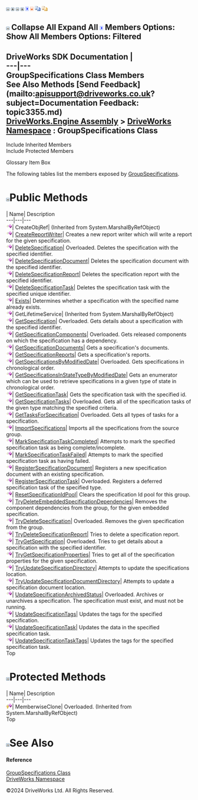 ![](dotnetimages/collapse.gif) ![](dotnetimages/expand.gif) ![](dotnetimages/collapse.gif) ![](dotnetimages/expand.gif) ![](dotnetimages/drpdown.gif) ![](dotnetimages/drpdown_orange.gif) ![](dotnetimages/copycode.gif) ![](dotnetimages/copycodeHighlight.gif)

![](dotnetimages/collapse.gif) Collapse All Expand All ![](dotnetimages/drpdown.gif) Members Options: Show All  Members Options: Filtered   
---  
DriveWorks SDK Documentation  |   
---|---  
GroupSpecifications Class Members   
See Also Methods [Send Feedback](mailto:apisupport@driveworks.co.uk?subject=Documentation Feedback: topic3355.md)  
[DriveWorks.Engine Assembly](topic2156.md) > [DriveWorks Namespace](topic2159.md) : GroupSpecifications Class  
---  
  
Include Inherited Members    
Include Protected Members  


Glossary Item Box

The following tables list the members exposed by [GroupSpecifications](topic3355.md).

# ![](dotnetimages/collapse.gif)Public Methods

| Name| Description  
---|---|---  
![Public Method](dotnetimages/publicMethod.gif)| CreateObjRef|  (Inherited from System.MarshalByRefObject)  
![Public Method](dotnetimages/publicMethod.gif)| [CreateReportWriter](topic3361.md)| Creates a new report writer which will write a report for the given specification.   
![Public Method](dotnetimages/publicMethod.gif)| [DeleteSpecification](topic3362.md)| Overloaded. Deletes the specification with the specified identifier.   
![Public Method](dotnetimages/publicMethod.gif)| [DeleteSpecificationDocument](topic3365.md)| Deletes the specification document with the specified identifier.   
![Public Method](dotnetimages/publicMethod.gif)| [DeleteSpecificationReport](topic3366.md)| Deletes the specification report with the specified identifier.   
![Public Method](dotnetimages/publicMethod.gif)| [DeleteSpecificationTask](topic3367.md)| Deletes the specification task with the specified unique identifier.   
![Public Method](dotnetimages/publicMethod.gif)| [Exists](topic3368.md)| Determines whether a specification with the specified name already exists.   
![Public Method](dotnetimages/publicMethod.gif)| GetLifetimeService|  (Inherited from System.MarshalByRefObject)  
![Public Method](dotnetimages/publicMethod.gif)| [GetSpecification](topic3369.md)| Overloaded. Gets details about a specification with the specified identifier.   
![Public Method](dotnetimages/publicMethod.gif)| [GetSpecificationComponents](topic3372.md)| Overloaded. Gets released components on which the specification has a dependency.   
![Public Method](dotnetimages/publicMethod.gif)| [GetSpecificationDocuments](topic3375.md)| Gets a specification's documents.   
![Public Method](dotnetimages/publicMethod.gif)| [GetSpecificationReports](topic3376.md)| Gets a specification's reports.   
![Public Method](dotnetimages/publicMethod.gif)| [GetSpecificationsByModifiedDate](topic3377.md)| Overloaded. Gets specifications in chronological order.   
![Public Method](dotnetimages/publicMethod.gif)| [GetSpecificationsInStateTypeByModifiedDate](topic3380.md)| Gets an enumerator which can be used to retrieve specifications in a given type of state in chronological order.   
![Public Method](dotnetimages/publicMethod.gif)| [GetSpecificationTask](topic3381.md)| Gets the specification task with the specified id.   
![Public Method](dotnetimages/publicMethod.gif)| [GetSpecificationTasks](topic3382.md)| Overloaded. Gets all of the specification tasks of the given type matching the specified criteria.   
![Public Method](dotnetimages/publicMethod.gif)| [GetTasksForSpecification](topic3385.md)| Overloaded. Gets all types of tasks for a specification.   
![Public Method](dotnetimages/publicMethod.gif)| [ImportSpecifications](topic3389.md)| Imports all the specifications from the source group.   
![Public Method](dotnetimages/publicMethod.gif)| [MarkSpecificationTaskCompleted](topic3390.md)| Attempts to mark the specified specification task as being complete/incomplete.   
![Public Method](dotnetimages/publicMethod.gif)| [MarkSpecificationTaskFailed](topic3391.md)| Attempts to mark the specified specification task as having failed.   
![Public Method](dotnetimages/publicMethod.gif)| [RegisterSpecificationDocument](topic3392.md)| Registers a new specification document with an existing specification.   
![Public Method](dotnetimages/publicMethod.gif)| [RegisterSpecificationTask](topic3393.md)| Overloaded. Registers a deferred specification task of the specified type.   
![Public Method](dotnetimages/publicMethod.gif)| [ResetSpecificationIdPool](topic3396.md)| Clears the specification Id pool for this group.   
![Public Method](dotnetimages/publicMethod.gif)| [TryDeleteEmbeddedSpecificationDependencies](topic3397.md)| Removes the component dependencies from the group, for the given embedded specification.   
![Public Method](dotnetimages/publicMethod.gif)| [TryDeleteSpecification](topic3398.md)| Overloaded. Removes the given specification from the group.   
![Public Method](dotnetimages/publicMethod.gif)| [TryDeleteSpecificationReport](topic3401.md)| Tries to delete a specification report.   
![Public Method](dotnetimages/publicMethod.gif)| [TryGetSpecification](topic3402.md)| Overloaded. Tries to get details about a specification with the specified identifier.   
![Public Method](dotnetimages/publicMethod.gif)| [TryGetSpecificationProperties](topic3405.md)| Tries to get all of the specification properties for the given specification.   
![Public Method](dotnetimages/publicMethod.gif)| [TryUpdateSpecificationDirectory](topic3406.md)| Attempts to update the specifications location.   
![Public Method](dotnetimages/publicMethod.gif)| [TryUpdateSpecificationDocumentDirectory](topic3407.md)| Attempts to update a specification document location.   
![Public Method](dotnetimages/publicMethod.gif)| [UpdateSpecificationArchivedStatus](topic3408.md)| Overloaded. Archives or unarchives a specification. The specification must exist, and must not be running.   
![Public Method](dotnetimages/publicMethod.gif)| [UpdateSpecificationTags](topic3411.md)| Updates the tags for the specified specification.   
![Public Method](dotnetimages/publicMethod.gif)| [UpdateSpecificationTask](topic3412.md)| Updates the data in the specified specification task.   
![Public Method](dotnetimages/publicMethod.gif)| [UpdateSpecificationTaskTags](topic3413.md)| Updates the tags for the specified specification task.   
Top

# ![](dotnetimages/collapse.gif)Protected Methods

| Name| Description  
---|---|---  
![Protected Method](dotnetimages/protectedMethod.gif)| MemberwiseClone| Overloaded. (Inherited from System.MarshalByRefObject)  
Top

# ![](dotnetimages/collapse.gif)See Also

#### Reference

[GroupSpecifications Class](topic3355.md)   
[DriveWorks Namespace](topic2159.md)

©2024 DriveWorks Ltd. All Rights Reserved.
